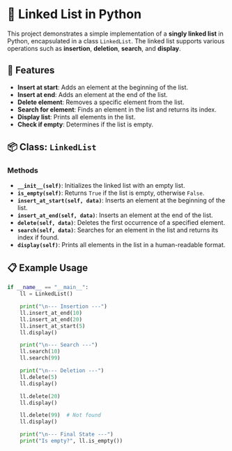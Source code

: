 # 🧠 Linked List in Python

This project demonstrates a simple implementation of a **singly linked list** in Python, encapsulated in a class `LinkedList`. The linked list supports various operations such as **insertion**, **deletion**, **search**, and **display**.

## 🚀 Features

- **Insert at start**: Adds an element at the beginning of the list.
- **Insert at end**: Adds an element at the end of the list.
- **Delete element**: Removes a specific element from the list.
- **Search for element**: Finds an element in the list and returns its index.
- **Display list**: Prints all elements in the list.
- **Check if empty**: Determines if the list is empty.

## 📦 Class: `LinkedList`

### Methods

- **`__init__(self)`**: Initializes the linked list with an empty list.
- **`is_empty(self)`**: Returns `True` if the list is empty, otherwise `False`.
- **`insert_at_start(self, data)`**: Inserts an element at the beginning of the list.
- **`insert_at_end(self, data)`**: Inserts an element at the end of the list.
- **`delete(self, data)`**: Deletes the first occurrence of a specified element.
- **`search(self, data)`**: Searches for an element in the list and returns its index if found.
- **`display(self)`**: Prints all elements in the list in a human-readable format.

## 📋 Example Usage

```python
if __name__ == "__main__":
    ll = LinkedList()

    print("\n--- Insertion ---")
    ll.insert_at_end(10)
    ll.insert_at_end(20)
    ll.insert_at_start(5)
    ll.display()

    print("\n--- Search ---")
    ll.search(10)
    ll.search(99)

    print("\n--- Deletion ---")
    ll.delete(5)
    ll.display()

    ll.delete(20)
    ll.display()

    ll.delete(99)  # Not found
    ll.display()

    print("\n--- Final State ---")
    print("Is empty?", ll.is_empty())
